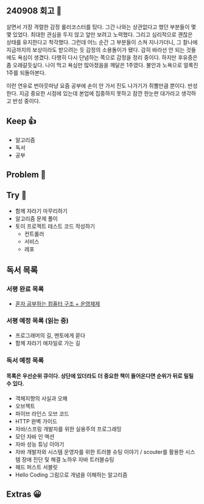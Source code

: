 ## 240908 회고 💬
살면서 가장 격렬한 감정 롤러코스터를 탔다. 그간 나와는 상관없다고 했던 부분들이 몇몇 있었다. 최대한 관심을 두지 않고 앞만 보려고 노력했다. 그리고 심리적으로 괜찮은 상태를 유지한다고 착각했다. 그런데 어느 순간 그 부분들이 스쳐 지나가더니, 그 찰나에 지금까지의 보상이라도 받으려는 듯 감정의 소용돌이가 됐다. 감히 바라선 안 되는 것들에도 욕심이 생겼다. 다행히 다시 단념하는 쪽으로 감정을 정리 중이다. 하지만 후유증은 좀 오래갈듯싶다. 나이 먹고 욕심만 많아졌음을 깨달은 1주였다. 불안과 노욕으로 얼룩진 1주를 되돌아본다.

이런 연유로 번아웃마냥 요즘 공부에 손이 안 가서 진도 나가기가 쥐뿔만큼 뿐이다. 반성한다. 지금 중요한 시점에 있는데 본업에 집중하지 못하고 잠깐 한눈판 대가라고 생각하고 반성 중이다.

## Keep 👍
- 알고리즘
- 독서
- 공부

## Problem 🤢

## Try 🧚
- 함께 자라기 마무리하기
- 알고리즘 문제 풀이 
- 토이 프로젝트 테스트 코드 작성하기
	- 컨트롤러
	- 서비스
	- 레포

## 독서 목록

### 서평 완료 목록
- [혼자 공부하는 컴퓨터 구조 + 운영체제](https://github.com/kimregular/DAILY_STUDY/blob/main/독서/1.%20서평/01.%20혼자%20공부하는%20컴퓨터%20구조%20%2B%20운영체제%20를%20읽고%20📝.md)

###  서평 예정 목록 (읽는 중)
- 프로그래머의 길, 멘토에게 묻다
- 함께 자라기 애자일로 가는 길

### 독서 예정 목록
#### 목록은 우선순위 큐이다. 상단에 있더라도 더 중요한 책이 들어온다면 순위가 뒤로 밀릴 수 있다.
- 객체지향의 사실과 오해
- 오브젝트
- 파이브 라인스 오브 코드
- HTTP 완벽 가이드
- 자바/스프링 개발자를 위한 실용주의 프로그래밍
- 모던 자바 인 액션
- 자바 성능 튜닝 이야기 
- 자바 개발자와 시스템 운영자를 위한 트러블 슈팅 이야기 / scouter를 활용한 시스템 장애 진단 및 해결 노하우 자바 트러블슈팅
- 헤드 퍼스트 서블릿
- Hello Coding 그림으로 개념을 이해하는 알고리즘


## Extras 😀



